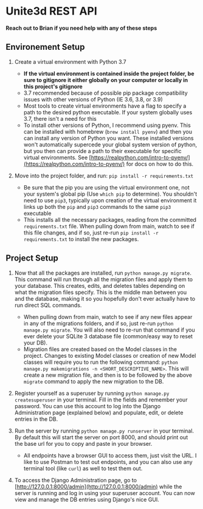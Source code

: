 # Unite3d REST API

**Reach out to Brian if you need help with any of these steps**

## Environement Setup

1. Create a virtual environment with Python 3.7
    - **If the virtual environment is contained inside the project folder, be sure to gitignore it either globally on your computer or locally in this project's gitignore**
    - 3.7 recommended because of possible pip package compatibility issues with other versions of Python (IE 3.6, 3.8, or 3.9)
    - Most tools to create virtual environments have a flag to specify a path to the desired python executable. If your system globally uses 3.7, there isn't a need for this
    - To install other versions of Python, I recommend using pyenv. This can be installed with homebrew (`brew install pyenv`) and then you can install any version of Python you want. These installed versions won't automatically supercede your global system version of python, but you then can provide a path to their executable for specific virtual environments. See [https://realpython.com/intro-to-pyenv/](https://realpython.com/intro-to-pyenv/) for docs on how to do this.

2. Move into the project folder, and run: `pip install -r requirements.txt`
    - Be sure that the pip you are using the virtual environment one, not your system's global pip (Use `which pip` to determine). You shouldn't need to use `pip3`, typically upon creation of the virtual environment it links up both the `pip` and `pip3` commands to the same `pip3` executable
    - This installs all the necessary packages, reading from the committed `requirements.txt` file. When pulling down from main, watch to see if this file changes, and if so, just re-run `pip install -r requirements.txt` to install the new packages.


## Project Setup

1. Now that all the packages are installed, run `python manage.py migrate`. This command will run through all the migration files and apply them to your database. This creates, edits, and deletes tables depending on what the migration files specify. This is the middle man between you and the database, making it so you hopefully don't ever actually have to run direct SQL commands.
    - When pulling down from main, watch to see if any new files appear in any of the migrations folders, and if so, just re-run `python manage.py migrate`. You will also need to re-run that command if you ever delete your SQLite 3 database file (common/easy way to reset your DB).
    - Migration files are created based on the Model classes in the project. Changes to existing Model classes or creation of new Model classes will require you to run the following command: `python manage.py makemigrations -n <SHORT_DESCRIPTIVE_NAME>`. This will create a new migration file, and then is to be followed by the above `migrate` command to apply the new migration to the DB.

2. Register yourself as a superuser by running `python manage.py createsuperuser` in your terminal. Fill in the fields and remember your password. You can use this account to log into the Django Administration page (explained below) and populate, edit, or delete entries in the DB.

3. Run the server by running `python manage.py runserver` in your terminal. By default this will start the server on port 8000, and should print out the base url for you to copy and paste in your browser.
    - All endpoints have a browser GUI to access them, just visit the URL. I like to use Postman to test out endpoints, and you can also use any terminal tool (like `curl`) as well to test them out.

4. To access the Django Administration page, go to [http://127.0.0.1:8000/admin](http://127.0.0.1:8000/admin) while the server is running and log in using your superuser account. You can now view and manage the DB entries using Django's nice GUI.
